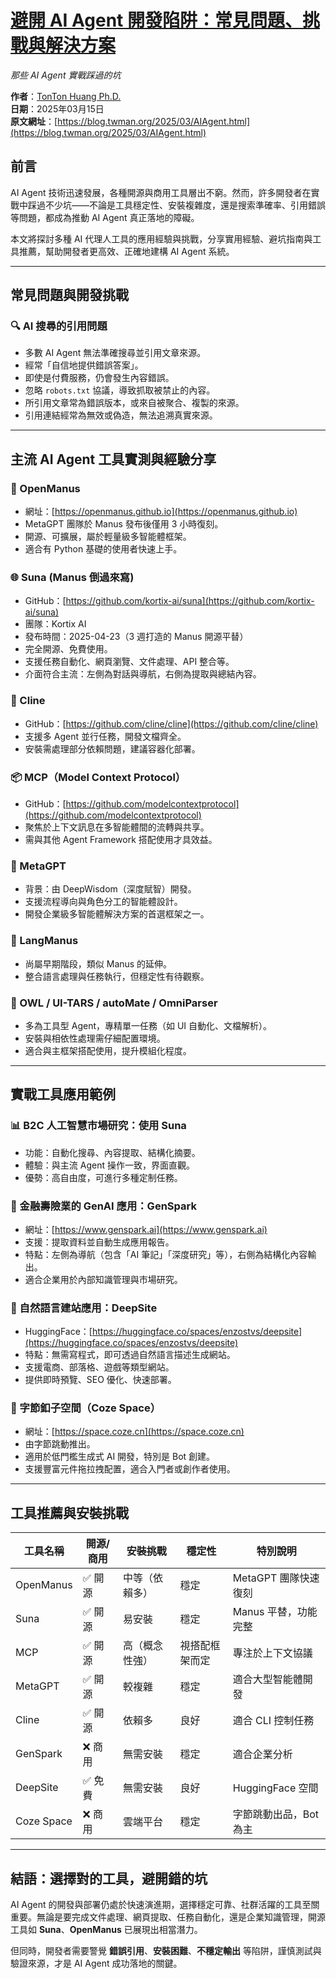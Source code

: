 # [避開 AI Agent 開發陷阱：常見問題、挑戰與解決方案](https://blog.twman.org/2025/03/AIAgent.html)
_那些 AI Agent 實戰踩過的坑_

**作者**：[TonTon Huang Ph.D.](https://www.twman.org/)  
**日期**：2025年03月15日  
**原文網址**：[https://blog.twman.org/2025/03/AIAgent.html](https://blog.twman.org/2025/03/AIAgent.html)

## 前言

AI Agent 技術迅速發展，各種開源與商用工具層出不窮。然而，許多開發者在實戰中踩過不少坑——不論是工具穩定性、安裝複雜度，還是搜索準確率、引用錯誤等問題，都成為推動 AI Agent 真正落地的障礙。

本文將探討多種 AI 代理人工具的應用經驗與挑戰，分享實用經驗、避坑指南與工具推薦，幫助開發者更高效、正確地建構 AI Agent 系統。

---

## 常見問題與開發挑戰

### 🔍 AI 搜尋的引用問題

- 多數 AI Agent 無法準確搜尋並引用文章來源。
- 經常「自信地提供錯誤答案」。
- 即使是付費服務，仍會發生內容錯誤。
- 忽略 `robots.txt` 協議，導致抓取被禁止的內容。
- 所引用文章常為錯誤版本，或來自被聚合、複製的來源。
- 引用連結經常為無效或偽造，無法追溯真實來源。

---

## 主流 AI Agent 工具實測與經驗分享

### 🧠 OpenManus

- 網址：[https://openmanus.github.io](https://openmanus.github.io)
- MetaGPT 團隊於 Manus 發布後僅用 3 小時復刻。
- 開源、可擴展，屬於輕量級多智能體框架。
- 適合有 Python 基礎的使用者快速上手。

### 🌐 Suna (Manus 倒過來寫)

- GitHub：[https://github.com/kortix-ai/suna](https://github.com/kortix-ai/suna)
- 團隊：Kortix AI
- 發布時間：2025-04-23（3 週打造的 Manus 開源平替）
- 完全開源、免費使用。
- 支援任務自動化、網頁瀏覽、文件處理、API 整合等。
- 介面符合主流：左側為對話與導航，右側為提取與總結內容。

### 🔧 Cline

- GitHub：[https://github.com/cline/cline](https://github.com/cline/cline)
- 支援多 Agent 並行任務，開發文檔齊全。
- 安裝需處理部分依賴問題，建議容器化部署。

### 📦 MCP（Model Context Protocol）

- GitHub：[https://github.com/modelcontextprotocol](https://github.com/modelcontextprotocol)
- 聚焦於上下文訊息在多智能體間的流轉與共享。
- 需與其他 Agent Framework 搭配使用才具效益。

### 🧬 MetaGPT

- 背景：由 DeepWisdom（深度賦智）開發。
- 支援流程導向與角色分工的智能體設計。
- 開發企業級多智能體解決方案的首選框架之一。

### 📜 LangManus

- 尚屬早期階段，類似 Manus 的延伸。
- 整合語言處理與任務執行，但穩定性有待觀察。

### 🦉 OWL / UI-TARS / autoMate / OmniParser

- 多為工具型 Agent，專精單一任務（如 UI 自動化、文檔解析）。
- 安裝與相依性處理需仔細配置環境。
- 適合與主框架搭配使用，提升模組化程度。

---

## 實戰工具應用範例

### 📊 B2C 人工智慧市場研究：使用 **Suna**

- 功能：自動化搜尋、內容提取、結構化摘要。
- 體驗：與主流 Agent 操作一致，界面直觀。
- 優勢：高自由度，可進行多種定制任務。

### 🏦 金融壽險業的 GenAI 應用：**GenSpark**

- 網址：[https://www.genspark.ai](https://www.genspark.ai)
- 支援：提取資料並自動生成應用報告。
- 特點：左側為導航（包含「AI 筆記」「深度研究」等），右側為結構化內容輸出。
- 適合企業用於內部知識管理與市場研究。

### 🧱 自然語言建站應用：**DeepSite**

- HuggingFace：[https://huggingface.co/spaces/enzostvs/deepsite](https://huggingface.co/spaces/enzostvs/deepsite)
- 特點：無需寫程式，即可透過自然語言描述生成網站。
- 支援電商、部落格、遊戲等類型網站。
- 提供即時預覽、SEO 優化、快速部署。

### 🧩 字節釦子空間（Coze Space）

- 網址：[https://space.coze.cn](https://space.coze.cn)
- 由字節跳動推出。
- 適用於低門檻生成式 AI 開發，特別是 Bot 創建。
- 支援豐富元件拖拉拽配置，適合入門者或創作者使用。

---

## 工具推薦與安裝挑戰

| 工具名稱     | 開源/商用 | 安裝挑戰         | 穩定性         | 特別說明 |
|--------------|-----------|------------------|----------------|-----------|
| OpenManus    | ✅ 開源   | 中等（依賴多）   | 穩定           | MetaGPT 團隊快速復刻 |
| Suna         | ✅ 開源   | 易安裝           | 穩定           | Manus 平替，功能完整 |
| MCP          | ✅ 開源   | 高（概念性強）   | 視搭配框架而定 | 專注於上下文協議 |
| MetaGPT      | ✅ 開源   | 較複雜           | 穩定           | 適合大型智能體開發 |
| Cline        | ✅ 開源   | 依賴多           | 良好           | 適合 CLI 控制任務 |
| GenSpark     | ❌ 商用   | 無需安裝         | 穩定           | 適合企業分析 |
| DeepSite     | ✅ 免費   | 無需安裝         | 良好           | HuggingFace 空間 |
| Coze Space   | ❌ 商用   | 雲端平台         | 穩定           | 字節跳動出品，Bot 為主 |

---

## 結語：選擇對的工具，避開錯的坑

AI Agent 的開發與部署仍處於快速演進期，選擇穩定可靠、社群活躍的工具至關重要。無論是要完成文件處理、網頁提取、任務自動化，還是企業知識管理，開源工具如 **Suna**、**OpenManus** 已展現出相當潛力。

但同時，開發者需要警覺 **錯誤引用**、**安裝困難**、**不穩定輸出** 等陷阱，謹慎測試與驗證來源，才是 AI Agent 成功落地的關鍵。
